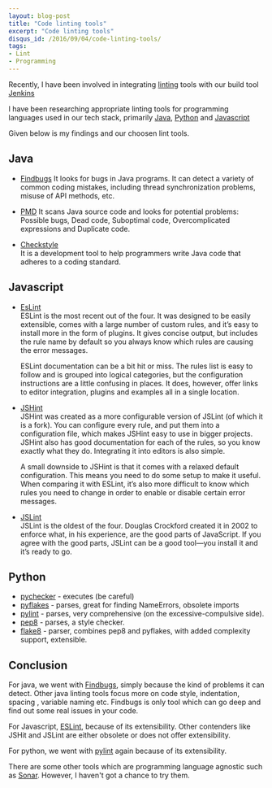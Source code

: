```yaml
---
layout: blog-post
title: "Code linting tools"
excerpt: "Code linting tools"
disqus_id: /2016/09/04/code-linting-tools/
tags:
- Lint
- Programming
---
```



Recently, I have been involved in integrating [linting](https://en.wikipedia.org/wiki/Lint_(software)) tools with our build tool [Jenkins](https://jenkins.io/)

I have been researching appropriate linting tools for programming languages used in our tech stack, primarily [Java](https://en.wikipedia.org/wiki/Java_(programming_language)), [Python](https://www.python.org/) and [Javascript](https://en.wikipedia.org/wiki/JavaScript)


Given below is my findings and our choosen lint tools.

## Java

* [Findbugs](http://findbugs.sourceforge.net/)
  It looks for bugs in Java programs. It can detect a variety of common coding mistakes, including thread synchronization problems, misuse of API methods, etc.

* [PMD](http://pmd.github.io/)
  It scans Java source code and looks for potential problems: Possible bugs, Dead code, Suboptimal code, Overcomplicated expressions and Duplicate code.

* [Checkstyle](http://checkstyle.sourceforge.net/)  
  It is a development tool to help programmers write Java code that adheres to a coding standard.

## Javascript

* [EsLint](http://eslint.org/)  
  ESLint is the most recent out of the four. It was designed to be easily extensible, comes with a large number of custom rules, and it’s easy to install more in the form of plugins. It gives concise output, but includes the rule name by default so you always know which rules are causing the error messages.

    ESLint documentation can be a bit hit or miss. The rules list is easy to follow and is grouped into logical categories, but the configuration instructions are a little confusing in places. It does, however, offer links to editor integration, plugins and examples all in a single location.

* [JSHint](http://jshint.com/)  
  JSHint was created as a more configurable version of JSLint (of which it is a fork). You can configure every rule, and put them into a configuration file, which makes JSHint easy to use in bigger projects. JSHint also has good documentation for each of the rules, so you know exactly what they do. Integrating it into editors is also simple.

    A small downside to JSHint is that it comes with a relaxed default configuration. This means you need to do some setup to make it useful. When comparing it with ESLint, it’s also more difficult to know which rules you need to change in order to enable or disable certain error messages.

* [JSLint](http://www.jslint.com/)  
  JSLint is the oldest of the four. Douglas Crockford created it in 2002 to enforce what, in his experience, are the good parts of JavaScript. If you agree with the good parts, JSLint can be a good tool—you install it and it’s ready to go.

## Python
* [pychecker](http://pychecker.sourceforge.net/) - executes (be careful)
* [pyflakes](https://pypi.python.org/pypi/pyflakes) - parses, great for finding NameErrors, obsolete imports
* [pylint](https://www.pylint.org/) - parses, very comprehensive (on the excessive-compulsive side).
* [pep8](https://www.python.org/dev/peps/pep-0008/) - parses, a style checker.
* [flake8](https://pypi.python.org/pypi/flake8) - parser, combines pep8 and pyflakes, with added complexity support, extensible.

## Conclusion
For java, we went with [Findbugs](http://findbugs.sourceforge.net/), simply because the kind of problems it can detect. Other java linting tools focus more on code style, indentation, spacing , variable naming etc. Findbugs is only tool which can go deep and find out some real issues in your code.

For Javascript, [ESLint](http://eslint.org/), because of its extensibility. Other contenders like JSHit and JSLint are either obsolete or does not offer extensibility.

For python, we went with [pylint](https://www.pylint.org/) again because of its extensibility.


There are some other tools which are programming language agnostic such as [Sonar](http://www.sonarqube.org/). However, I haven't got a chance to try them.
